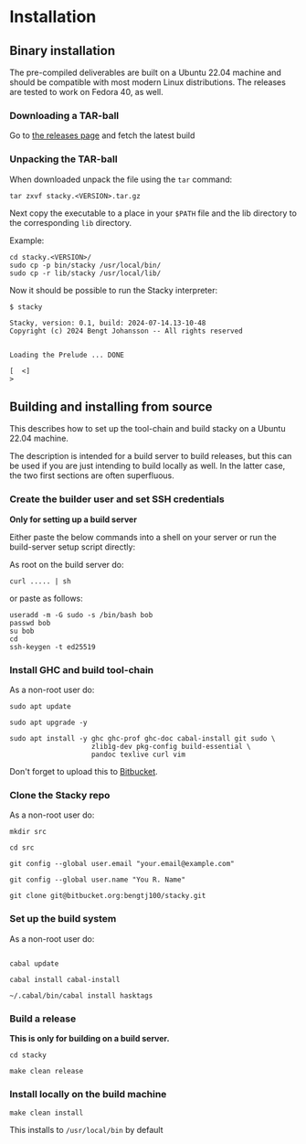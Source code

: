 # Installation

## Binary installation

The pre-compiled deliverables are built on a Ubuntu 22.04 machine and should be compatible with most modern Linux distributions. The releases are tested to work on Fedora 40, as well.

### Downloading a TAR-ball

Go to [the releases page]((https://www.dropbox.com/scl/fo/w3r8zo3och43dybheyspl/AHpmO0q0heWiFuOWt2gSwCE?rlkey=pwz1f8j1yuqd00grj88re745o&st=xx54wmnf&dl=0)) and fetch the latest build

### Unpacking the TAR-ball

When downloaded unpack the file using the `tar` command:

```
tar zxvf stacky.<VERSION>.tar.gz
```

Next copy the executable to a place in your `$PATH` file and the lib directory to the corresponding `lib` directory.

Example:

```
cd stacky.<VERSION>/
sudo cp -p bin/stacky /usr/local/bin/
sudo cp -r lib/stacky /usr/local/lib/
```

Now it should be possible to run the Stacky interpreter:

```
$ stacky

Stacky, version: 0.1, build: 2024-07-14.13-10-48
Copyright (c) 2024 Bengt Johansson -- All rights reserved


Loading the Prelude ... DONE

[  <]
> 
```


## Building and installing from source

This describes how to set up the tool-chain and build stacky on a Ubuntu 22.04 machine.

The description is intended for a build server to build releases, but this can be used if you are just intending to build locally as well. In the latter case, the two first sections are often superfluous.

### Create the builder user and set SSH credentials

**Only for setting up a build server**

Either paste the below commands into a shell on your server or run the build-server setup script directly:

As root on the build server do:
```
curl ..... | sh
```

or paste as follows:

```
useradd -m -G sudo -s /bin/bash bob
passwd bob
su bob
cd
ssh-keygen -t ed25519
```


### Install GHC and build tool-chain

As a non-root user do:

```
sudo apt update

sudo apt upgrade -y

sudo apt install -y ghc ghc-prof ghc-doc cabal-install git sudo \
                    zlib1g-dev pkg-config build-essential \
                    pandoc texlive curl vim
```

Don't forget to upload this to [Bitbucket](https://bitbucket.org).

### Clone the Stacky repo

As a non-root user do:

```
mkdir src

cd src

git config --global user.email "your.email@example.com"

git config --global user.name "You R. Name"

git clone git@bitbucket.org:bengtj100/stacky.git
```

### Set up the build system

As a non-root user do:

```

cabal update

cabal install cabal-install

~/.cabal/bin/cabal install hasktags
```

### Build a release

**This is only for building on a build server.**

```
cd stacky

make clean release
```

### Install locally on the build machine

```
make clean install
```

This installs to `/usr/local/bin` by default

